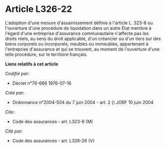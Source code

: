 # Article L326-22

L'adoption d'une mesure d'assainissement définie à l'article L. 323-8 ou l'ouverture d'une procédure de liquidation dans un
autre Etat membre à l'égard d'une entreprise d'assurance communautaire n'affecte pas les droits réels, au sens du droit
applicable, d'un créancier ou d'un tiers sur des biens corporels ou incorporels, meubles ou immeubles, appartenant à
l'entreprise d'assurance et qui se trouvent, au moment de l'ouverture d'une telle procédure, sur le territoire français.

**Liens relatifs à cet article**

_Codifié par_:

  - Décret n°76-666 1976-07-16

_Créé par_:

  - Ordonnance n°2004-504 du 7 juin 2004 - art. 2 () JORF 10 juin 2004

_Cite_:

  - Code des assurances - art. L323-8 (M)

_Cité par_:

  - Code des assurances - art. L326-26 (V)
